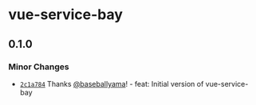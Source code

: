 # vue-service-bay

## 0.1.0

### Minor Changes

- [`2c1a784`](https://github.com/flyle-io/vue-service-bay/commit/2c1a784407e2fbd10380053ceccf8ff66e34f151) Thanks [@baseballyama](https://github.com/baseballyama)! - feat: Initial version of vue-service-bay
